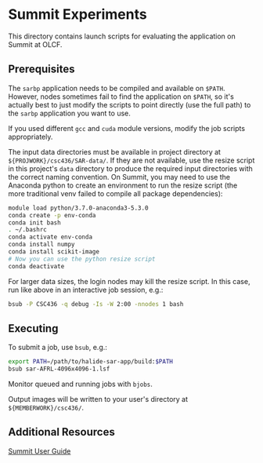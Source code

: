 # Summit Experiments

This directory contains launch scripts for evaluating the application on Summit at OLCF.


## Prerequisites

The `sarbp` application needs to be compiled and available on `$PATH`.
However, nodes sometimes fail to find the application on `$PATH`, so it's actually best to just modify the scripts to point directly (use the full path) to the `sarbp` application you want to use.

If you used different `gcc` and `cuda` module versions, modify the job scripts appropriately.

The input data directories must be available in project directory at `${PROJWORK}/csc436/SAR-data/`.
If they are not available, use the resize script in this project's `data` directory to produce the required input directories with the correct naming convention.
On Summit, you may need to use the Anaconda python to create an environment to run the resize script (the more traditional venv failed to compile all package dependencies):

```sh
module load python/3.7.0-anaconda3-5.3.0
conda create -p env-conda
conda init bash
. ~/.bashrc
conda activate env-conda
conda install numpy
conda install scikit-image
# Now you can use the python resize script
conda deactivate
```

For larger data sizes, the login nodes may kill the resize script.
In this case, run like above in an interactive job session, e.g.:

```sh
bsub -P CSC436 -q debug -Is -W 2:00 -nnodes 1 bash
```


## Executing

To submit a job, use `bsub`, e.g.:

```sh
export PATH=/path/to/halide-sar-app/build:$PATH
bsub sar-AFRL-4096x4096-1.lsf
```

Monitor queued and running jobs with `bjobs`.

Output images will be written to your user's directory at `${MEMBERWORK}/csc436/`.


## Additional Resources

[Summit User Guide](https://docs.olcf.ornl.gov/systems/summit_user_guide.html)

